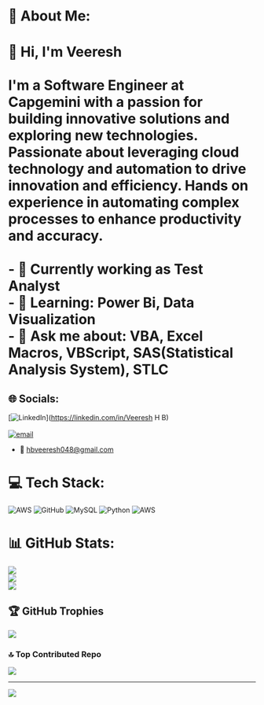 # 💫 About Me:
# 👋 Hi, I'm Veeresh<br><br>I'm a Software Engineer at Capgemini with a passion for building innovative solutions and exploring new technologies. Passionate about leveraging cloud technology and automation to drive innovation and efficiency. Hands on experience in automating complex processes to enhance productivity and accuracy.<br><br>- 🔭 Currently working as Test Analyst<br>- 🌱 Learning: Power Bi, Data Visualization<br>- 💬 Ask me about: VBA, Excel Macros, VBScript, SAS(Statistical Analysis System), STLC<br>


## 🌐 Socials:
[![LinkedIn](https://img.shields.io/badge/LinkedIn-%230077B5.svg?logo=linkedin&logoColor=white)](https://linkedin.com/in/Veeresh H B) <br>
<br>
[![email](https://img.shields.io/badge/Email-D14836?logo=gmail&logoColor=white)](mailto:hbveeresh048@gmail.com)
- 📧 hbveeresh048@gmail.com

# 💻 Tech Stack:
![AWS](https://img.shields.io/badge/AWS-%23FF9900.svg?style=flat-square&logo=amazon-aws&logoColor=white) ![GitHub](https://img.shields.io/badge/github-%23121011.svg?style=flat-square&logo=github&logoColor=white) ![MySQL](https://img.shields.io/badge/mysql-4479A1.svg?style=flat-square&logo=mysql&logoColor=white) ![Python](https://img.shields.io/badge/python-3670A0?style=flat-square&logo=python&logoColor=ffdd54) ![AWS](https://img.shields.io/badge/AWS-%23FF9900.svg?style=flat-square&logo=amazon-aws&logoColor=white)
# 📊 GitHub Stats:
![](https://github-readme-stats.vercel.app/api?username=Veeresh-HB&theme=default&hide_border=false&include_all_commits=false&count_private=false)<br/>
![](https://github-readme-streak-stats.herokuapp.com/?user=Veeresh-HB&theme=default&hide_border=false)<br/>
![](https://github-readme-stats.vercel.app/api/top-langs/?username=Veeresh-HB&theme=default&hide_border=false&include_all_commits=false&count_private=false&layout=compact)

## 🏆 GitHub Trophies
![](https://github-profile-trophy.vercel.app/?username=Veeresh-HB&theme=nightowl&no-frame=true&no-bg=false&margin-w=4)

### 🔝 Top Contributed Repo
![](https://github-contributor-stats.vercel.app/api?username=Veeresh-HB&limit=5&theme=default&combine_all_yearly_contributions=true)

---
[![](https://visitcount.itsvg.in/api?id=Veeresh-HB&icon=0&color=0)](https://visitcount.itsvg.in)
